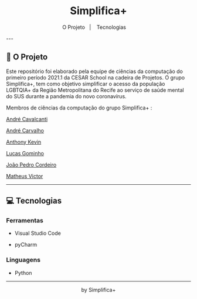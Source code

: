 <h1 align="center">Simplifica+</h1>

<p align="center">
  <span>O Projeto</span>&nbsp;&nbsp;&nbsp;|&nbsp;&nbsp;&nbsp;
  <span>Tecnologias</span>&nbsp;&nbsp;&nbsp;&nbsp;&nbsp;&nbsp;
</p>
---



## 📝 O Projeto

Este repositório foi elaborado pela equipe de ciências da computação do primeiro período 2021.1 da CESAR School na cadeira de Projetos. O grupo Simplifica+, tem como objetivo simplificar o acesso da população LGBTQIA+ da Região Metropolitana do Recife ao serviço de saúde mental do SUS durante a pandemia do novo coronavírus.



Membros de ciências da computação do grupo Simplifica+ :

[André Cavalcanti](mailto:acas2@cesar.school)

[André Carvalho](https://www.linkedin.com/in/andreviniciusc/)

[Anthony Kevin](mailto:akds@cesar.school)

[Lucas Gominho](https://www.linkedin.com/in/lucas-gominho-06175420b/)

[João Pedro Cordeiro](mailto:jpca@cesar.school)

[Matheus Victor](https://www.linkedin.com/in/matheusdesjardins/)



---



## 💻 Tecnologias



### Ferramentas

- Visual Studio Code

- pyCharm




### Linguagens

- Python

  

---



<p align="center">by Simplifica+</p>